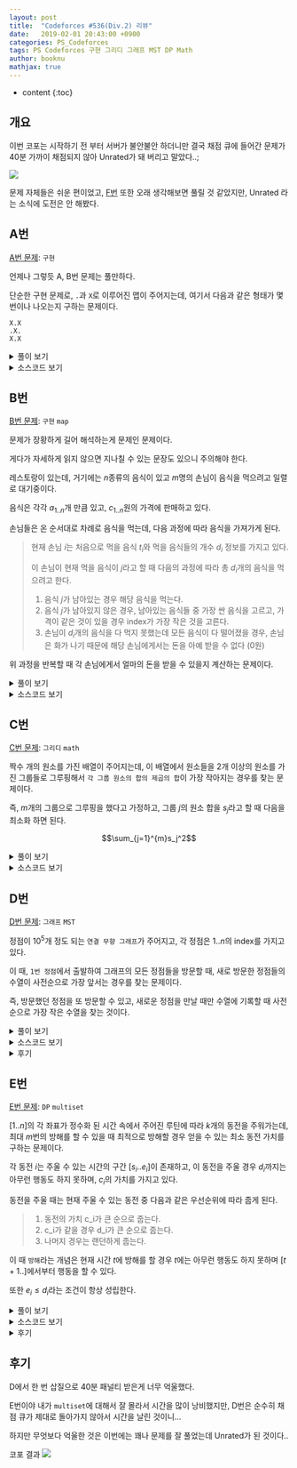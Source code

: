 ```yaml
---
layout: post
title:  "Codeforces #536(Div.2) 리뷰"
date:   2019-02-01 20:43:00 +0900
categories: PS_Codeforces
tags: PS Codeforces 구현 그리디 그래프 MST DP Math
author: booknu
mathjax: true
---
```


* content
{:toc}

## 개요
이번 코포는 시작하기 전 부터 서버가 불안불안 하더니만 결국 채점 큐에 들어간 문제가 40분 가까이 채점되지 않아 Unrated가 돼 버리고 말았다..;

![]({{site.url}}/img/190201_CF536/Inqueue.jpg)

문제 자체들은 쉬운 편이었고, [F번](http://codeforces.com/contest/1106/problem/F) 또한 오래 생각해보면 풀릴 것 같았지만, Unrated 라는 소식에 도전은 안 해봤다.

## A번
[A번 문제](http://codeforces.com/contest/1106/problem/A): `구현`

언제나 그렇듯 A, B번 문제는 풀만하다.

단순한 구현 문제로, `.`과 `X`로 이루어진 맵이 주어지는데, 여기서 다음과 같은 형태가 몇 번이나 나오는지 구하는 문제이다.


```
X.X
.X.
X.X
```

<details>
<summary>풀이 보기</summary>
<div markdown="1">

흔하게 나오는 맵에서의 상하좌우 4방향 방문과 같이 dy, dx를 정의해놓고 구현을 하면 편하다.

단, 이 문제의 경우에는 모양이 다르기 때문에 `dy = { -1, -1, 1, 1 }`, `dx = { -1, 1, -1, 1 }`로 정의하면 된다.

그러고 난 후 X가 등장하는 곳마다 4방향 모두가 X이면 카운트를 해가면 된다.

시간복잡도: $O(n^2)$

</div>
</details>

<details>
<summary>소스코드 보기</summary>
<div markdown="1">


```cpp
include <bits/stdc++.h>
using namespace std;

#ifdef LOCAL_BOOKNU
#define debug(...) cerr << "[" << #__VA_ARGS__ << "]:", debug_out(__VA_ARGS__)
#else
#define debug(...) 42
#endif

// ........................macro.......................... //
#define FOR(i, f, n) for(int (i) = (f); (i) < (int)(n); ++(i))
#define RFOR(i, f, n) for(int (i) = (f); (i) >= (int)(n); --(i))
#define pb push_back
#define emb emplace_back
#define fi first
#define se second
#define ENDL '\n'
#define sz(A) (int)(A).size()
#define ALL(A) A.begin(), A.end()
#define UNIQUE(c) (c).resize(unique(ALL(c)) - (c).begin())
#define next next9876
#define prev prev1234
typedef pair<int, int> ii;
typedef pair<int, ii> iii;
typedef vector<int> vi;
typedef vector<vi> vvi;
typedef vector<ii> vii;
typedef vector<vii> vvii;
typedef long long i64;
typedef unsigned long long ui64;
// inline i64 GCD(i64 a, i64 b) { if(b == 0) return a; return GCD(b, a % b); }
inline int getidx(const vi& ar, int x) { return lower_bound(ALL(ar), x) - ar.begin(); } // 좌표 압축에 사용: 정렬된 ar에서 x의 idx를 찾음
inline i64 GCD(i64 a, i64 b) { i64 n; if(a < b) swap(a, b); while(b != 0) { n = a % b; a = b; b = n; } return a; }
inline i64 LCM(i64 a, i64 b) { if(a == 0 || b == 0) return GCD(a, b); return a / GCD(a, b) * b; }
inline i64 CEIL(i64 n, i64 d) { return n / d + (i64)(n % d != 0); } // 음수일 때 이상하게 작동할 수 있음.
inline i64 ROUND(i64 n, i64 d) { return n / d + (i64)((n % d) * 2 >= d); }
inline i64 POW(i64 a, i64 n) {
	assert(0 <= n);
	i64 ret;
	for(ret = 1; n; a = a*a, n /= 2) { if(n%2) ret *= a; }
	return ret;
}
template <class T>
ostream& operator<<(ostream& os, vector<T> v) {
	os << "[";
	int cnt = 0;
	for(auto vv : v) { os << vv; if(++cnt < v.size()) os << ","; }
	return os << "]";
}
template <class T>
ostream& operator<<(ostream& os, set<T> v) {
	os << "[";
	int cnt = 0;
	for(auto vv : v) { os << vv; if(++cnt < v.size()) os << ","; }
	return os << "]";
}
template <class L, class R>
ostream& operator<<(ostream& os, pair<L, R> p) { return os << "(" << p.fi << "," << p.se << ")"; }
void debug_out() { cerr << endl; }
template <typename Head, typename... Tail>
void debug_out(Head H, Tail... T) { cerr << " " << H, debug_out(T...); }
// ....................................................... //

const int MAXN = 500;
const int dy[4] = { -1, -1, 1, 1 }, dx[4] = { -1, 1, -1, 1 };
int n;
string g[MAXN];
void input() {
	cin >> n;
	FOR(i, 0, n) cin >> g[i];
}

int solve() {
	int cc = 0;
	FOR(i, 0, n) {
		FOR(j, 0, n) {
			if(g[i][j] == 'X') {
				bool ok = true;
				FOR(dir, 0, 4) {
					int y = i + dy[dir], x = j + dx[dir];
					if(!(0 <= y && y < n && 0 <= x && x < n && g[y][x] == 'X')) { ok = false; break; }
				}
				if(ok) ++cc;
			}
		}
	}
	cout << cc << ENDL;
	return 0;
}

// ................. main .................. //
void execute() {
	input(), solve();
}

int main(void) {
#ifdef LOCAL_BOOKNU
	freopen("input.txt", "r", stdin);
	// freopen("out.txt", "w", stdout);
#endif
	cin.tie(0), ios_base::sync_with_stdio(false);
	execute();
	return 0;
}
// ......................................... //
```

</div>
</details>

## B번

[B번 문제](http://codeforces.com/contest/1106/problem/B): `구현` `map`

문제가 장황하게 길어 해석하는게 문제인 문제이다.

게다가 자세하게 읽지 않으면 지나칠 수 있는 문장도 있으니 주의해야 한다.

레스토랑이 있는데, 거기에는 $n$종류의 음식이 있고 $m$명의 손님이 음식을 먹으려고 일렬로 대기중이다.

음식은 각각 $a_{1..n}$개 만큼 있고, $c_{1..n}$원의 가격에 판매하고 있다.

손님들은 온 순서대로 차례로 음식을 먹는데, 다음 과정에 따라 음식을 가져가게 된다.
> 현재 손님 $i$는 처음으로 먹을 음식 $t_i$와 먹을 음식들의 개수 $d_i$ 정보를 가지고 있다.
> 
> 이 손님이 현재 먹을 음식이 $j$라고 할 때 다음의 과정에 따라 총 $d_i$개의 음식을 먹으려고 한다.
>
> 1. 음식 $j$가 남아있는 경우 해당 음식을 먹는다.
> 2. 음식 $j$가 남아있지 않은 경우, 남아있는 음식들 중 가장 싼 음식을 고르고, 가격이 같은 것이 있을 경우 index가 가장 작은 것을 고른다.
> 3. 손님이 $d_i$개의 음식을 다 먹지 못했는데 모든 음식이 다 떨어졌을 경우, 손님은 화가 나기 때문에 해당 손님에게서는 돈을 아예 받을 수 없다 (0원)

위 과정을 반복할 때 각 손님에게서 얼마의 돈을 받을 수 있을지 계산하는 문제이다.

<details>
<summary>풀이 보기</summary>
<div markdown="1">

고려해야 할 것이 조금 있는 구현문제이다.

음식 $j$를 다 먹은 뒤 `2번 조건`에 맞는 다음 음식을 빠르게 구하는 것이 문제인데, 이것은 `map<ii, int>`를 사용하면 key값에 따라 정렬된 결과가 유지되기 때문에 쉽게 해결할 수 있다.

여기서 `map`에는 `mp[{cost, index}] = remain`과 같은 정보를 저장하면 된다.

또 한가지 주의해야 할 점은 `3번 조건`에서 해당 손님이 음식을 먹기는 먹었지만 원하는 만큼 못 먹어 돈을 못 받는 경우에 대한 예외처리를 해야한다는 것이다.

</div>
</details>

<details>

<summary>소스코드 보기</summary>
<div markdown="1">

```cpp
#include <bits/stdc++.h>
using namespace std;

#ifdef LOCAL_BOOKNU
#define debug(...) cerr << "[" << #__VA_ARGS__ << "]:", debug_out(__VA_ARGS__)
#else
#define debug(...) 42
#endif

// ........................macro.......................... //
#define FOR(i, f, n) for(int (i) = (f); (i) < (int)(n); ++(i))
#define RFOR(i, f, n) for(int (i) = (f); (i) >= (int)(n); --(i))
#define pb push_back
#define emb emplace_back
#define fi first
#define se second
#define ENDL '\n'
#define sz(A) (int)(A).size()
#define ALL(A) A.begin(), A.end()
#define UNIQUE(c) (c).resize(unique(ALL(c)) - (c).begin())
#define next next9876
#define prev prev1234
typedef pair<int, int> ii;
typedef pair<int, ii> iii;
typedef vector<int> vi;
typedef vector<vi> vvi;
typedef vector<ii> vii;
typedef vector<vii> vvii;
typedef long long i64;
typedef unsigned long long ui64;
// inline i64 GCD(i64 a, i64 b) { if(b == 0) return a; return GCD(b, a % b); }
inline int getidx(const vi& ar, int x) { return lower_bound(ALL(ar), x) - ar.begin(); } // 좌표 압축에 사용: 정렬된 ar에서 x의 idx를 찾음
inline i64 GCD(i64 a, i64 b) { i64 n; if(a < b) swap(a, b); while(b != 0) { n = a % b; a = b; b = n; } return a; }
inline i64 LCM(i64 a, i64 b) { if(a == 0 || b == 0) return GCD(a, b); return a / GCD(a, b) * b; }
inline i64 CEIL(i64 n, i64 d) { return n / d + (i64)(n % d != 0); } // 음수일 때 이상하게 작동할 수 있음.
inline i64 ROUND(i64 n, i64 d) { return n / d + (i64)((n % d) * 2 >= d); }
inline i64 POW(i64 a, i64 n) {
	assert(0 <= n);
	i64 ret;
	for(ret = 1; n; a = a*a, n /= 2) { if(n%2) ret *= a; }
	return ret;
}
template <class T>
ostream& operator<<(ostream& os, vector<T> v) {
	os << "[";
	int cnt = 0;
	for(auto vv : v) { os << vv; if(++cnt < v.size()) os << ","; }
	return os << "]";
}
template <class T>
ostream& operator<<(ostream& os, set<T> v) {
	os << "[";
	int cnt = 0;
	for(auto vv : v) { os << vv; if(++cnt < v.size()) os << ","; }
	return os << "]";
}
template <class L, class R>
ostream& operator<<(ostream& os, pair<L, R> p) { return os << "(" << p.fi << "," << p.se << ")"; }
void debug_out() { cerr << endl; }
template <typename Head, typename... Tail>
void debug_out(Head H, Tail... T) { cerr << " " << H, debug_out(T...); }
// ....................................................... //

const int MAXN = 1e5;
int n, q, r[MAXN], c[MAXN];
map<ii, int> mp;
void input() {
	cin >> n >> q;
	FOR(i, 0, n) cin >> r[i];
	FOR(i, 0, n) cin >> c[i], mp[{c[i], i}] = r[i];
}

int useitem(int idx, int val) {
	int us = min(val, r[idx]);
	r[idx] -= us;
	if(r[idx] == 0) mp.erase({ c[idx], idx });
	else mp[{c[idx], idx}] -= us;
	return us;
}

int solve() {
	while(q--) {
		int cur, rem;
		cin >> cur >> rem;
		--cur;
		i64 tot = 0;
		while(rem) {
			int us = useitem(cur, rem);
			rem = rem - us;
			tot += 1ll * us * c[cur];
			if(mp.size()) {
				cur = mp.begin()->first.second;
			} else if(rem != 0) {
				tot = 0;
				break;
			}
		}
		cout << tot << ENDL;
	}
	return 0;
}

// ................. main .................. //
void execute() {
	input(), solve();
}

int main(void) {
#ifdef LOCAL_BOOKNU
	freopen("input.txt", "r", stdin);
	// freopen("out.txt", "w", stdout);
#endif
	cin.tie(0), ios_base::sync_with_stdio(false);
	execute();
	return 0;
}
// ......................................... //
```

</div>
</details>

## C번

[C번 문제](http://codeforces.com/contest/1106/problem/C): `그리디` `math`

짝수 개의 원소를 가진 배열이 주어지는데, 이 배열에서 원소들을 2개 이상의 원소를 가진 그룹들로 그루핑해서 `각 그룹 원소의 합의 제곱의 합`이 가장 작아지는 경우를 찾는 문제이다.

즉, $m$개의 그룹으로 그루핑을 했다고 가정하고, 그룹 $j$의 원소 합을 $s_j$라고 할 때 다음을 최소화 하면 된다.

$$\sum_{j=1}^{m}s_j^2$$

<details>
<summary>풀이 보기</summary>
<div markdown="1">

우선 다음을 생각해보자.

$a$, $b$, $c$ 세 개의 양의 정수가 있는데 $a^2 + b^2 + c^2$이 더 작을까 아니면 $(a+b)^2 + c^2$이 더 작을까?

당연하게도 식을 전개해보면 전자가 작을 수 밖에 없다는 것을 알 수 있다.

이것을 통해 우리는 최대한 그룹의 크기를 작게 해서 그루핑 하는게 무조건 이득이라는 것을 알 수 있다.

이 문제에서는 각 그룹의 원소의 수가 최소 2개는 되어야 하고, 배열의 원소는 짝수개이니까 무조건 2개씩 그루핑을 하면 된다.

그렇다면 어떤 수끼리 짝을 지어줘야 할까?

$(a + b)^2 = a^2 + b^2 + 2ab$ 이므로, $a^2 + b^2$부분은 어떻게 짝을 짓던 결국 최종 합은 똑같은 값이 나올 것이고 문제는 $ab$의 값을 최소화 하는 것이다.

간단하게 생각해보면 배열에서 남은 수들 중 가장 작은 수와 가장 큰 수를 매칭해나가는 것을 반복하면 그것이 최소값이라는 것을 알 수 있다.

정확한 증명은 $a < b < c < d$ 네 수가 있는데 $a \cdot d + b \cdot c > a \cdot b + c \cdot d$ 혹은  $a \cdot d + b \cdot c > a \cdot c + b \cdot d$ 인 경우가 있을까에 대해 생각해보면 된다.

</div>
</details>

<details>
<summary>소스코드 보기</summary>
<div markdown="1">

생각 없이 `multiset`을 써버렸는데, 사실 그냥 `sort`해서 푸는게 편하다.

```cpp
#include <bits/stdc++.h>
using namespace std;

#ifdef LOCAL_BOOKNU
#define debug(...) cerr << "[" << #__VA_ARGS__ << "]:", debug_out(__VA_ARGS__)
#else
#define debug(...) 42
#endif

// ........................macro.......................... //
#define FOR(i, f, n) for(int (i) = (f); (i) < (int)(n); ++(i))
#define RFOR(i, f, n) for(int (i) = (f); (i) >= (int)(n); --(i))
#define pb push_back
#define emb emplace_back
#define fi first
#define se second
#define ENDL '\n'
#define sz(A) (int)(A).size()
#define ALL(A) A.begin(), A.end()
#define UNIQUE(c) (c).resize(unique(ALL(c)) - (c).begin())
#define next next9876
#define prev prev1234
typedef pair<int, int> ii;
typedef pair<int, ii> iii;
typedef vector<int> vi;
typedef vector<vi> vvi;
typedef vector<ii> vii;
typedef vector<vii> vvii;
typedef long long i64;
typedef unsigned long long ui64;
// inline i64 GCD(i64 a, i64 b) { if(b == 0) return a; return GCD(b, a % b); }
inline int getidx(const vi& ar, int x) { return lower_bound(ALL(ar), x) - ar.begin(); } // 좌표 압축에 사용: 정렬된 ar에서 x의 idx를 찾음
inline i64 GCD(i64 a, i64 b) { i64 n; if(a < b) swap(a, b); while(b != 0) { n = a % b; a = b; b = n; } return a; }
inline i64 LCM(i64 a, i64 b) { if(a == 0 || b == 0) return GCD(a, b); return a / GCD(a, b) * b; }
inline i64 CEIL(i64 n, i64 d) { return n / d + (i64)(n % d != 0); } // 음수일 때 이상하게 작동할 수 있음.
inline i64 ROUND(i64 n, i64 d) { return n / d + (i64)((n % d) * 2 >= d); }
inline i64 POW(i64 a, i64 n) {
	assert(0 <= n);
	i64 ret;
	for(ret = 1; n; a = a*a, n /= 2) { if(n%2) ret *= a; }
	return ret;
}
template <class T>
ostream& operator<<(ostream& os, vector<T> v) {
	os << "[";
	int cnt = 0;
	for(auto vv : v) { os << vv; if(++cnt < v.size()) os << ","; }
	return os << "]";
}
template <class T>
ostream& operator<<(ostream& os, set<T> v) {
	os << "[";
	int cnt = 0;
	for(auto vv : v) { os << vv; if(++cnt < v.size()) os << ","; }
	return os << "]";
}
template <class L, class R>
ostream& operator<<(ostream& os, pair<L, R> p) { return os << "(" << p.fi << "," << p.se << ")"; }
void debug_out() { cerr << endl; }
template <typename Head, typename... Tail>
void debug_out(Head H, Tail... T) { cerr << " " << H, debug_out(T...); }
// ....................................................... //

const int MAXN = 3e5;
int n, ar[MAXN];
multiset<int> ms;
void input() {
	cin >> n;
	FOR(i, 0, n) cin >> ar[i];
}

int solve() {
	FOR(i, 0, n) ms.insert(ar[i]);
	i64 ans = 0;
	FOR(i, 0, n/2) {
		int ss = (*ms.begin()) + (*(--ms.end()));
		debug(ss);
		ms.erase(ms.begin());
		ms.erase(--ms.end());
		ans += 1ll * ss * ss;
	}
	cout << ans << ENDL;
	return 0;
}

// ................. main .................. //
void execute() {
	input(), solve();
}

int main(void) {
#ifdef LOCAL_BOOKNU
	freopen("input.txt", "r", stdin);
	// freopen("out.txt", "w", stdout);
#endif
	cin.tie(0), ios_base::sync_with_stdio(false);
	execute();
	return 0;
}
// ......................................... //
```

</div>
</details>

## D번

[D번 문제](http://codeforces.com/contest/1106/problem/D): `그래프` `MST`

정점이 $10^5$개 정도 되는 `연결 무향 그래프`가 주어지고, 각 정점은 $1..n$의 index를 가지고 있다.

이 때, `1번 정점`에서 출발하여 그래프의 모든 정점들을 방문할 때, 새로 방문한 정점들의 수열이 사전순으로 가장 앞서는 경우를 찾는 문제이다.

즉, 방문했던 정점을 또 방문할 수 있고, 새로운 정점을 만날 때만 수열에 기록할 때 사전순으로 가장 작은 수열을 찾는 것이다.

<details>
<summary>풀이 보기</summary>
<div markdown="1">

`Prim MST`문제라는 것을 빨리 알아차리는게 중요한데, 방문의 형태가 "지금까지 방문한 정점들 (연결된 트리)"에 연결된 정점들 중 index가 가장 작은 것을 찾아 해당 정점을 트리에 넣는 식이라는 것을 보면 MST 문제라는 것을 쉽게 알 수 있다.

prim과 비슷한 형태로 구현하면 된다.

</div>
</details>

<details>
<summary>소스코드 보기</summary>
<div markdown="1">

```cpp
#include <bits/stdc++.h>
using namespace std;

#ifdef LOCAL_BOOKNU
#define debug(...) cerr << "[" << #__VA_ARGS__ << "]:", debug_out(__VA_ARGS__)
#else
#define debug(...) 42
#endif

// ........................macro.......................... //
#define FOR(i, f, n) for(int (i) = (f); (i) < (int)(n); ++(i))
#define RFOR(i, f, n) for(int (i) = (f); (i) >= (int)(n); --(i))
#define pb push_back
#define emb emplace_back
#define fi first
#define se second
#define ENDL '\n'
#define sz(A) (int)(A).size()
#define ALL(A) A.begin(), A.end()
#define UNIQUE(c) (c).resize(unique(ALL(c)) - (c).begin())
#define next next9876
#define prev prev1234
typedef pair<int, int> ii;
typedef pair<int, ii> iii;
typedef vector<int> vi;
typedef vector<vi> vvi;
typedef vector<ii> vii;
typedef vector<vii> vvii;
typedef long long i64;
typedef unsigned long long ui64;
// inline i64 GCD(i64 a, i64 b) { if(b == 0) return a; return GCD(b, a % b); }
inline int getidx(const vi& ar, int x) { return lower_bound(ALL(ar), x) - ar.begin(); } // 좌표 압축에 사용: 정렬된 ar에서 x의 idx를 찾음
inline i64 GCD(i64 a, i64 b) { i64 n; if(a < b) swap(a, b); while(b != 0) { n = a % b; a = b; b = n; } return a; }
inline i64 LCM(i64 a, i64 b) { if(a == 0 || b == 0) return GCD(a, b); return a / GCD(a, b) * b; }
inline i64 CEIL(i64 n, i64 d) { return n / d + (i64)(n % d != 0); } // 음수일 때 이상하게 작동할 수 있음.
inline i64 ROUND(i64 n, i64 d) { return n / d + (i64)((n % d) * 2 >= d); }
inline i64 POW(i64 a, i64 n) {
	assert(0 <= n);
	i64 ret;
	for(ret = 1; n; a = a*a, n /= 2) { if(n%2) ret *= a; }
	return ret;
}
template <class T>
ostream& operator<<(ostream& os, vector<T> v) {
	os << "[";
	int cnt = 0;
	for(auto vv : v) { os << vv; if(++cnt < v.size()) os << ","; }
	return os << "]";
}
template <class T>
ostream& operator<<(ostream& os, set<T> v) {
	os << "[";
	int cnt = 0;
	for(auto vv : v) { os << vv; if(++cnt < v.size()) os << ","; }
	return os << "]";
}
template <class L, class R>
ostream& operator<<(ostream& os, pair<L, R> p) { return os << "(" << p.fi << "," << p.se << ")"; }
void debug_out() { cerr << endl; }
template <typename Head, typename... Tail>
void debug_out(Head H, Tail... T) { cerr << " " << H, debug_out(T...); }
// ....................................................... //

const int MAXN = 1e5+10;
int n, m, vis[MAXN];
vi g[MAXN];
set<int> rem;
void input() {
	cin >> n >> m;
	while(m--) {
		int u, v; cin >> u >> v;
		g[u].pb(v), g[v].pb(u);
	}
}

int solve() {
	rem.insert(1);
	while(rem.size()) {
		int u = *rem.begin();
		rem.erase(u);
		vis[u] = 1;
		cout << u << ' ';
		for(int v : g[u]) {
			if(!vis[v]) rem.insert(v);
		}
	}
	cout << ENDL;
	return 0;
}

// ................. main .................. //
void execute() {
	input(), solve();
}

int main(void) {
#ifdef LOCAL_BOOKNU
	freopen("input.txt", "r", stdin);
	// freopen("out.txt", "w", stdout);
#endif
	cin.tie(0), ios_base::sync_with_stdio(false);
	execute();
	return 0;
}
// ......................................... //
```

</div>
</details>

<details>
<summary>후기</summary>
<div markdown="1">

처음에는 별 생각 없이 일반적으로 dfs하며 현재 정점에 연결된 새로운 정점 중 index가 가장 작은 것으로 가보는 방식으로 구현했는데, 나중에 보니 `3-1-2-4`의 경우 예외가 있다는걸 알았다.

사실 제출 할 때부터 뭔가 예외가 있을 것 같은 불안감이 있었지만 무시하고 제출했었는데, 이 덕분에 틀린 패널티 + 채점 될 때까지의 시간 40분 패널티를 받아버려 등수가 많이 내려갔다..

틀린걸 알고 AC를 받을 때까지 시간은 별로 안 걸렸지만 여러모로 아쉬운 문제였다.

</div>
</details>

## E번

[E번 문제](http://codeforces.com/contest/1106/problem/E): `DP` `multiset`

$[1..n]$의 각 좌표가 정수화 된 시간 속에서 주어진 루틴에 따라 $k$개의 동전을 주워가는데, 최대 $m$번의 방해를 할 수 있을 때 최적으로 방해할 경우 얻을 수 있는 최소 동전 가치를 구하는 문제이다.

각 동전 $i$는 주울 수 있는 시간의 구간 $[s_i..e_i]$이 존재하고, 이 동전을 주울 경우 $d_i$까지는 아무런 행동도 하지 못하며, $c_i$의 가치를 가지고 있다.

동전을 주울 때는 현재 주울 수 있는 동전 중 다음과 같은 우선순위에 따라 줍게 된다.
> 1. 동전의 가치 c_i가 큰 순으로 줍는다.
> 2. c_i가 같을 경우 d_i가 큰 순으로 줍는다.
> 3. 나머지 경우는 랜던하게 줍는다.

이 때 `방해`라는 개념은 현재 시간 $t$에 방해를 할 경우 $t$에는 아무런 행동도 하지 못하며 $[t+1..]$에서부터 행동을 할 수 있다.

또한 $e_i \leq d_i$라는 조건이 항상 성립한다.

<details>
<summary>풀이 보기</summary>
<div markdown="1">

먼저 인지해야 할 점은, 시간의 범위가 $[1..10^5]$이고, 방해 횟수도 $[1..200]$으로 상당히 작다는 것이다.

이것만 봐서는 `DP`의 냄새가 나는데, 좀 더 생각해봐야 한다.

만약 `DP`로 해결할 경우 `상태공간`은 어떻게 되는걸까?

현재 시간 $t$와 현재까지 방해한 횟수 $m$에 대한 정보는 당연히 필요할 것이다.

하지만, 이전 시간에 방해를 어떻게 했느냐에 따라서 현재 주울 수 있는 동전들이 달라질텐데 이 정보를 모두 상태공간에 넣어버리면 $2^{200}$이 되어버리는데 과연 이 정보가 필요할까?

조금만 생각해보면 아니라는 것을 알 수 있다.

각 시간 $t$에서 주울 수 있는 동전들은 현재 방해 횟수 $m$이나 이전 방해 정보에 영향을 받지 않는다!

$s_i \leq t \leq e_i$인 동전들은 무조건 $t$ 시간에 주울 수 있다.

이것이 가능한 이유는, 만약 동전 $i$를 줍는 행동을 할 경우 다음 행동 할 수 있는 시간은 $d_i+1$부터일 것이며, $e_i \leq d_i$라는 조건 덕분에 $e_j$가 $d_i$보다 작은 동전들 $j$는 어차피 $[d_i+1..]$부터는 줍지 못할 것이다.

또한 주울 수 있는 동전이 있는데 줍지 않는 경우는 방해를 받았을 때 뿐인데, 그 경우는 단순히 $t$가 $t+1$이 될 뿐이므로 주울 수 있는 동전에 대한 정보는 변하지 않는다.

이것을 이용해 `DP식`을 세우면 현재 시간을 $t$, 현재 사용한 방해 횟수를 $m$이라 할 때

> 현재 주울 수 있는 동전이 없을 때
> 
> $$dp[t+1][m] = min(dp[t+1][m], dp[t][m])$$
> 
> 방해를 할 때
> 
> $$dp[t+1][m+1] = min(dp[t+1][m+1], dp[t][m])$$
>
> 방해하지 않고 동전을 주울 때 ($i$ = 현재 주울 동전)
> 
> $$dp[d_i+1][m] = min(dp[d_i+1][m], dp[t][m] + c_i)$$

현재 $t$에서 주울 수 있는 동전은 `multiset`을 통해 구현하면 편하다.

</div>
</details>

<details>
<summary>소스코드 보기</summary>
<div markdown="1">

```cpp
#include <bits/stdc++.h>
using namespace std;

#ifdef LOCAL_BOOKNU
#define debug(...) cerr << "[" << #__VA_ARGS__ << "]:", debug_out(__VA_ARGS__)
#else
#define debug(...) 42
#endif

// ........................macro.......................... //
#define FOR(i, f, n) for(int (i) = (f); (i) < (int)(n); ++(i))
#define RFOR(i, f, n) for(int (i) = (f); (i) >= (int)(n); --(i))
#define pb push_back
#define emb emplace_back
#define fi first
#define se second
#define ENDL '\n'
#define sz(A) (int)(A).size()
#define ALL(A) A.begin(), A.end()
#define UNIQUE(c) (c).resize(unique(ALL(c)) - (c).begin())
#define next next9876
#define prev prev1234
typedef pair<int, int> ii;
typedef pair<int, ii> iii;
typedef vector<int> vi;
typedef vector<vi> vvi;
typedef vector<ii> vii;
typedef vector<vii> vvii;
typedef long long i64;
typedef unsigned long long ui64;
// inline i64 GCD(i64 a, i64 b) { if(b == 0) return a; return GCD(b, a % b); }
inline int getidx(const vi& ar, int x) { return lower_bound(ALL(ar), x) - ar.begin(); } // 좌표 압축에 사용: 정렬된 ar에서 x의 idx를 찾음
inline i64 GCD(i64 a, i64 b) { i64 n; if(a < b) swap(a, b); while(b != 0) { n = a % b; a = b; b = n; } return a; }
inline i64 LCM(i64 a, i64 b) { if(a == 0 || b == 0) return GCD(a, b); return a / GCD(a, b) * b; }
inline i64 CEIL(i64 n, i64 d) { return n / d + (i64)(n % d != 0); } // 음수일 때 이상하게 작동할 수 있음.
inline i64 ROUND(i64 n, i64 d) { return n / d + (i64)((n % d) * 2 >= d); }
inline i64 POW(i64 a, i64 n) {
	assert(0 <= n);
	i64 ret;
	for(ret = 1; n; a = a*a, n /= 2) { if(n%2) ret *= a; }
	return ret;
}
template <class T>
ostream& operator<<(ostream& os, vector<T> v) {
	os << "[";
	int cnt = 0;
	for(auto vv : v) { os << vv; if(++cnt < v.size()) os << ","; }
	return os << "]";
}
template <class T>
ostream& operator<<(ostream& os, set<T> v) {
	os << "[";
	int cnt = 0;
	for(auto vv : v) { os << vv; if(++cnt < v.size()) os << ","; }
	return os << "]";
}
template <class L, class R>
ostream& operator<<(ostream& os, pair<L, R> p) { return os << "(" << p.fi << "," << p.se << ")"; }
void debug_out() { cerr << endl; }
template <typename Head, typename... Tail>
void debug_out(Head H, Tail... T) { cerr << " " << H, debug_out(T...); }
// ....................................................... //

const i64 INF = 0x3fffffffffffffff;
const int MAXN = 1e5+10, MAXM = 2e2+10;
int n, m, k;
i64 dp[MAXN][MAXM]; // dp[시간][방해수]
vii str[MAXN], fin[MAXN]; // edg[s] = e, cost, d;
multiset<ii> ms;
void input() {
	cin >> n >> m >> k;
	FOR(i, 0, k) {
		int s, e, d, c; cin >> s >> e >> d >> c; ++d;
		str[s].pb({ -c, -d });
		fin[e+1].pb({ -c, -d });
	}
}

int solve() {
	FOR(i, 0, MAXN) FOR(j, 0, m+1) dp[i][j] = INF;
	dp[0][0] = 0;
	FOR(t, 0, n+1) {
		for(ii e : str[t]) ms.insert(e);
		for(ii e : fin[t]) ms.erase(ms.find(e));
		FOR(us, 0, m+1) {
			if(ms.size()) {
				// 방해 없이 가보기
				ii sel = *ms.begin();
				dp[-sel.se][us] = min(dp[-sel.se][us], dp[t][us] + ((i64)-sel.fi));
				// 방해 하고 가보기
				if(us < m) dp[t+1][us+1] = min(dp[t+1][us+1], dp[t][us]);
			} else dp[t+1][us] = min(dp[t+1][us], dp[t][us]);// 아예 먹을게 없어 방해 생각x
		}
	}
	i64 ans = INF;
	FOR(i, 0, m+1) {
		ans = min(ans, dp[n+1][i]);
	}
	cout << ans << ENDL;
	return 0;
}

// ................. main .................. //
void execute() {
	input(), solve();
}

int main(void) {
#ifdef LOCAL_BOOKNU
	freopen("input.txt", "r", stdin);
	// freopen("out.txt", "w", stdout);
#endif
	cin.tie(0), ios_base::sync_with_stdio(false);
	execute();
	return 0;
}
// ......................................... //
```

</div>
</details>

<details>
<summary>후기</summary>
<div markdown="1">

분명 `DP식`도 잘 세웠고, 범위에 대한 실수도 없었는데 `WA`가 뜨길래 상당히 당황스러웠다.

아무리 봐도 맞왜틀이어서 혹시나 `multiset`의 `erase`에 문제가 있나 찾아봤더니 `erase(x);`가 원소 하나만을 지우는 것이 아닌 해당되는 모든 원소를 지우는 것이었다.

`erase(multi_set.find(x));`로 바꾸었더니 `AC`가 뜨긴 떴는데 앞으로 `multiset`을 쓸 때는 조심해야 할 것 같다.

![]({{site.url}}/img/190201_CF536/multiset_mistake.png)

나와 같은 실수를 한 사람들이 꽤 있었다.

</div>
</details>

## 후기
D에서 한 번 삽질으로 40분 패널티 받은게 너무 억울했다.

E번이야 내가 `multiset`에 대해서 잘 몰라서 시간을 많이 낭비했지만, D번은 순수히 채점 큐가 제대로 돌아가지 않아서 시간을 날린 것이니...

하지만 무엇보다 억울한 것은 이번에는 꽤나 문제를 잘 풀었는데 Unrated가 된 것이다..

코포 결과
![]({{site.url}}/img/190201_CF536/rating.png)
